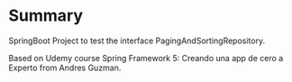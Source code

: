 # Summary
SpringBoot Project to test the interface PagingAndSortingRepository. 

Based on Udemy course Spring Framework 5: Creando una app de cero a Experto from Andres Guzman.
